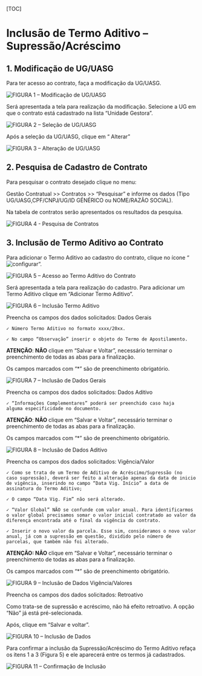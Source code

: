 [TOC]

# Inclusão de Termo Aditivo – Supressão/Acréscimo

## 1. Modificação de UG/UASG

Para ter acesso ao contrato, faça a modificação da UG/UASG.

![FIGURA 1 – Modificação de UG/UASG](./images/figura1.JPG)

Será apresentada a tela para realização da modificação. Selecione a UG em
que o contrato está cadastrado na lista “Unidade Gestora”.

![FIGURA 2 – Seleção de UG/UASG](./images/figura2.JPG)

Após a seleção da UG/UASG, clique em “ Alterar”

![FIGURA 3 – Alteração de UG/UASG](./images/figura3.JPG)

## 2. Pesquisa de Cadastro de Contrato

Para pesquisar o contrato desejado clique no menu:

Gestão Contratual >> Contratos >> “Pesquisar” e informe os dados (Tipo
UG/UASG,CPF/CNPJ/UG/ID GÉNÉRICO ou NOME/RAZÃO SOCIAL).

Na tabela de contratos serão apresentados os resultados da pesquisa.

![FIGURA 4 - Pesquisa de Contratos](./images/figura4.JPG)

## 3. Inclusão de Termo Aditivo ao Contrato
Para adicionar o Termo Aditivo ao cadastro do contrato, clique no ícone
“![configurar](../../../icons/configurar.JPG)“.

![FIGURA 5 – Acesso ao Termo Aditivo do Contrato](./images/figura5.JPG)

Será apresentada a tela para realização do cadastro. Para adicionar um
Termo Aditivo clique em “Adicionar Termo Aditivo”.

![FIGURA 6 – Inclusão Termo Aditivo](./images/figura6.JPG)

Preencha os campos dos dados solicitados: Dados Gerais

    ✓ Número Termo Aditivo no formato xxxx/20xx.

    ✓ No campo “Observação” inserir o objeto do Termo de Apostilamento.

**ATENÇÃO**: **NÃO** clique em “Salvar e Voltar”, necessário terminar o
preenchimento de todas as abas para a finalização.

Os campos marcados com “*” são de preenchimento obrigatório.

![FIGURA 7 – Inclusão de Dados Gerais](./images/figura7.JPG)

Preencha os campos dos dados solicitados: Dados Aditivo

    ✓ “Informações Complementares” poderá ser preenchido caso haja
    alguma especificidade no documento.

**ATENÇÃO**: **NÃO** clique em “Salvar e Voltar”, necessário terminar o
preenchimento de todas as abas para a finalização.

Os campos marcados com “*” são de preenchimento obrigatório.

![FIGURA 8 – Inclusão de Dados Aditivo](./images/figura8.JPG)

Preencha os campos dos dados solicitados: Vigência/Valor

    ✓ Como se trata de um Termo de Aditivo de Acréscimo/Supressão (no
    caso supressão), deverá ser feito a alteração apenas da data de inicio
    de vigência, inserindo no campo “Data Vig. Início” a data de
    assinatura do Termo Aditivo;

    ✓ O campo “Data Vig. Fim” não será alterado.

    ✓ “Valor Global” NÃO se confunde com valor anual. Para identificarmos
    o valor global precisamos somar o valor inicial contratado ao valor da
    diferença encontrada até o final da vigência do contrato.

    ✓ Inserir o novo valor da parcela. Esse sim, consideramos o novo valor
    anual, já com a supressão em questão, dividido pelo número de
    parcelas, que também não foi alterado.

**ATENÇÃO: NÃO** clique em “Salvar e Voltar”, necessário terminar o
preenchimento de todas as abas para a finalização.

Os campos marcados com “*” são de preenchimento obrigatório.

![FIGURA 9 – Inclusão de Dados Vigência/Valores](./images/figura9.JPG)

Preencha os campos dos dados solicitados: Retroativo

Como trata-se de supressão e acréscimo, não há efeito retroativo. A opção
“Não” já está pré-selecionada.

Após, clique em “Salvar e voltar”. 

![FIGURA 10 – Inclusão de Dados](./images/figura10.JPG)

Para confirmar a inclusão da Supressão/Acréscimo do Termo Aditivo refaça
os itens 1 a 3 (Figura 5) e ele aparecerá entre os termos já cadastrados.

![FIGURA 11 – Confirmação de Inclusão](./images/figura11.JPG)


